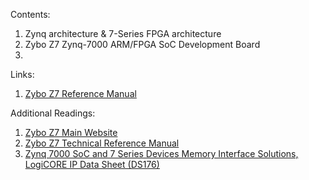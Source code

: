Contents:
1) Zynq architecture & 7-Series FPGA architecture
2) Zybo Z7 Zynq-7000 ARM/FPGA SoC Development Board
3) 
   
Links:
1) [Zybo Z7 Reference Manual](https://digilent.com/reference/programmable-logic/zybo-z7/reference-manual)
   

Additional Readings:
1) [Zybo Z7 Main Website](https://digilent.com/reference/programmable-logic/zybo-z7/start?srsltid=AfmBOopN7uKfjqV6cPSYC5BULxTQLSalCz9P4wHHEFmc3UUQrYhqpCC9) 
2) [Zybo Z7 Technical Reference Manual](https://docs.amd.com/r/en-US/ug585-zynq-7000-SoC-TRM/Programmable-Logic-Features-and-Descriptions)
3) [Zynq 7000 SoC and 7 Series Devices Memory Interface Solutions, LogiCORE IP Data Sheet (DS176)](https://docs.amd.com/r/en-US/ds176_7Series_MIS)

